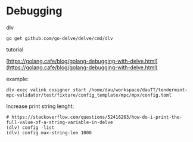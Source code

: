 # Debugging

dlv

```
go get github.com/go-delve/delve/cmd/dlv
```





tutorial

[https://golang.cafe/blog/golang-debugging-with-delve.html](https://golang.cafe/blog/golang-debugging-with-delve.html)

example:

```
dlv exec valink cosigner start /home/dau/workspace/dauTT/tendermint-mpc-validator/test/fixture/config_template/mpc/mpx/config.toml

```

Increase print string lenght:

```
# https://stackoverflow.com/questions/52416263/how-do-i-print-the-full-value-of-a-string-variable-in-delve
(dlv) config -list
(dlv) config max-string-len 1000


```
